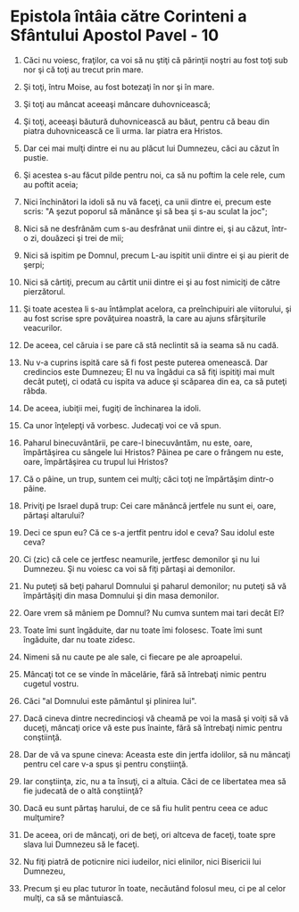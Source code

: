 # Epistola &#238;nt&#226;ia c&#259;tre Corinteni a Sf&#226;ntului Apostol Pavel - 10

1. Căci nu voiesc, fraţilor, ca voi să nu ştiţi că părinţii noştri au fost toţi sub nor şi că toţi au trecut prin mare. 

2. Şi toţi, întru Moise, au fost botezaţi în nor şi în mare. 

3. Şi toţi au mâncat aceeaşi mâncare duhovnicească; 

4. Şi toţi, aceeaşi băutură duhovnicească au băut, pentru că beau din piatra duhovnicească ce îi urma. Iar piatra era Hristos. 

5. Dar cei mai mulţi dintre ei nu au plăcut lui Dumnezeu, căci au căzut în pustie. 

6. Şi acestea s-au făcut pilde pentru noi, ca să nu poftim la cele rele, cum au poftit aceia; 

7. Nici închinători la idoli să nu vă faceţi, ca unii dintre ei, precum este scris: "A şezut poporul să mănânce şi să bea şi s-au sculat la joc"; 

8. Nici să ne desfrânăm cum s-au desfrânat unii dintre ei, şi au căzut, într-o zi, douăzeci şi trei de mii; 

9. Nici să ispitim pe Domnul, precum L-au ispitit unii dintre ei şi au pierit de şerpi; 

10. Nici să cârtiţi, precum au cârtit unii dintre ei şi au fost nimiciţi de către pierzătorul. 

11. Şi toate acestea li s-au întâmplat acelora, ca preînchipuiri ale viitorului, şi au fost scrise spre povăţuirea noastră, la care au ajuns sfârşiturile veacurilor. 

12. De aceea, cel căruia i se pare că stă neclintit să ia seama să nu cadă. 

13. Nu v-a cuprins ispită care să fi fost peste puterea omenească. Dar credincios este Dumnezeu; El nu va îngădui ca să fiţi ispitiţi mai mult decât puteţi, ci odată cu ispita va aduce şi scăparea din ea, ca să puteţi răbda. 

14. De aceea, iubiţii mei, fugiţi de închinarea la idoli. 

15. Ca unor înţelepţi vă vorbesc. Judecaţi voi ce vă spun. 

16. Paharul binecuvântării, pe care-l binecuvântăm, nu este, oare, împărtăşirea cu sângele lui Hristos? Pâinea pe care o frângem nu este, oare, împărtăşirea cu trupul lui Hristos? 

17. Că o pâine, un trup, suntem cei mulţi; căci toţi ne împărtăşim dintr-o pâine. 

18. Priviţi pe Israel după trup: Cei care mănâncă jertfele nu sunt ei, oare, părtaşi altarului? 

19. Deci ce spun eu? Că ce s-a jertfit pentru idol e ceva? Sau idolul este ceva? 

20. Ci (zic) că cele ce jertfesc neamurile, jertfesc demonilor şi nu lui Dumnezeu. Şi nu voiesc ca voi să fiţi părtaşi ai demonilor. 

21. Nu puteţi să beţi paharul Domnului şi paharul demonilor; nu puteţi să vă împărtăşiţi din masa Domnului şi din masa demonilor. 

22. Oare vrem să mâniem pe Domnul? Nu cumva suntem mai tari decât El? 

23. Toate îmi sunt îngăduite, dar nu toate îmi folosesc. Toate îmi sunt îngăduite, dar nu toate zidesc. 

24. Nimeni să nu caute pe ale sale, ci fiecare pe ale aproapelui. 

25. Mâncaţi tot ce se vinde în măcelărie, fără să întrebaţi nimic pentru cugetul vostru. 

26. Căci "al Domnului este pământul şi plinirea lui". 

27. Dacă cineva dintre necredincioşi vă cheamă pe voi la masă şi voiţi să vă duceţi, mâncaţi orice vă este pus înainte, fără să întrebaţi nimic pentru conştiinţă. 

28. Dar de vă va spune cineva: Aceasta este din jertfa idolilor, să nu mâncaţi pentru cel care v-a spus şi pentru conştiinţă. 

29. Iar conştiinţa, zic, nu a ta însuţi, ci a altuia. Căci de ce libertatea mea să fie judecată de o altă conştiinţă? 

30. Dacă eu sunt părtaş harului, de ce să fiu hulit pentru ceea ce aduc mulţumire? 

31. De aceea, ori de mâncaţi, ori de beţi, ori altceva de faceţi, toate spre slava lui Dumnezeu să le faceţi. 

32. Nu fiţi piatră de poticnire nici iudeilor, nici elinilor, nici Bisericii lui Dumnezeu, 

33. Precum şi eu plac tuturor în toate, necăutând folosul meu, ci pe al celor mulţi, ca să se mântuiască. 

